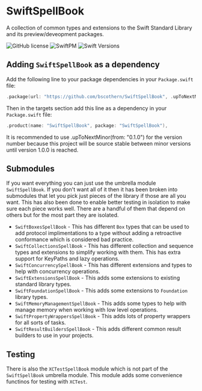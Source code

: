 # SwiftSpellBook

A collection of common types and extensions to the Swift Standard Library and its preview/deveopment packages.

![GitHub license](https://img.shields.io/badge/license-MIT-lightgrey.svg)
![SwiftPM](https://img.shields.io/badge/SwiftPM-compatible-brightgreen.svg)
![Swift Versions](https://img.shields.io/badge/Swift-5.3+-orange.svg)

## Adding `SwiftSpellBook` as a dependency
Add the following line to your package dependencies in your `Package.swift` file:
```swift
.package(url: "https://github.com/bscothern/SwiftSpellBook", .upToNextMinor(from: "0.1.0")),
```

Then in the targets section add this line as a dependency in your `Package.swift` file:
```swift
.product(name: "SwiftSpellBook", package: "SwiftSpellBook"),
```

It is recommended to use .upToNextMinor(from: "0.1.0") for the version number because this project will be source stable between minor versions until version 1.0.0 is reached.

## Submodules
If you want everything you can just use the umbrella module `SwiftSpellBook`.
If you don't want all of it then it has been broken into submodules that let you pick just pieces of the library if those are all you want.
This has also been done to enable better testing in isolation to make sure each piece works well.
There are a handful of them that depend on others but for the most part they are isolated.

* `SwiftBoxesSpellBook` - This has different `Box` types that can be used to add protocol implimentations to a type without adding a retroactive conformance which is considered bad practice.
* `SwiftCollectionsSpellBook` - This has different collection and sequence types and extensions to simplify working with them. This has extra support for KeyPaths and lazy operations.
* `SwiftConcurrencySpellBook` - This has different extensions and types to help with concurrency operations.
* `SwiftExtensionsSpellBook` - This adds some extensions to existing standard library types.
* `SwiftFoundationSpellBook` - This adds some extensions to `Foundation` library types.
* `SwiftMemoryManagementSpellBook` - This adds some types to help with manage memory when working with low level operations.
* `SwiftPropertyWrappersSpellBook` - This adds lots of property wrappers for all sorts of tasks.
* `SwiftResultBuildersSpellBook` - This adds different common result builders to use in your projects.

## Testing
There is also the `XCTestSpellBook` module which is not part of the `SwiftSpellBook` umbrella module.
This module adds some convenience functinos for testing with `XCTest`.
